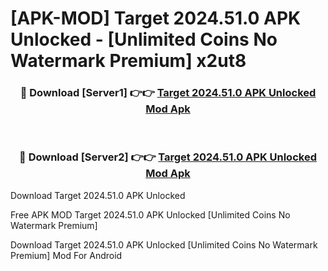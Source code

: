 # [APK-MOD] Target 2024.51.0 APK Unlocked - [Unlimited Coins No Watermark Premium] x2ut8



<div align="center">
<h3>🔴 Download [Server1] 👉👉 <a href="https://momento.my/?title=Target_2024.51.0_APK_Unlocked">Target 2024.51.0 APK Unlocked Mod Apk</a></h3><br>

<h3>🔴 Download [Server2] 👉👉 <a href="https://momento.my/?title=Target_2024.51.0_APK_Unlocked">Target 2024.51.0 APK Unlocked Mod Apk</a></h3>
</div>



Download Target 2024.51.0 APK Unlocked 

Free APK MOD Target 2024.51.0 APK Unlocked [Unlimited Coins No Watermark Premium]

Download Target 2024.51.0 APK Unlocked [Unlimited Coins No Watermark Premium] Mod For Android

